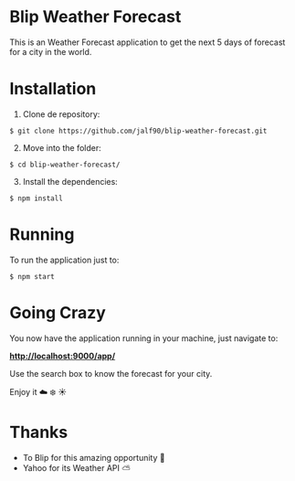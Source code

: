 # Blip Weather Forecast

This is an Weather Forecast application to get the next 5 days of forecast for a city in the world.

# Installation

1. Clone de repository:
```
$ git clone https://github.com/jalf90/blip-weather-forecast.git
```

2. Move into the folder:
```
$ cd blip-weather-forecast/
```

3. Install the dependencies:
```
$ npm install
```

# Running

To run the application just to:
```
$ npm start
```

# Going Crazy

You now have the application running in your machine, just navigate to:

**[http://localhost:9000/app/](http://localhost:9000/app/)**

Use the search box to know the forecast for your city.


Enjoy it :cloud: :snowflake: :sunny:

# Thanks
* To Blip for this amazing opportunity :beers:
* Yahoo for its Weather API :partly_sunny:
